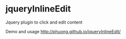 # jqueryInlineEdit
Jquery plugin to click and edit content

Demo and usage
http://phuong.github.io/jqueryInlineEdit/
